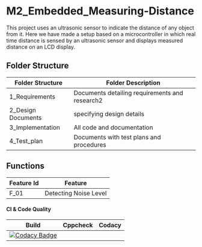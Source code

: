 # M2_Embedded_Measuring-Distance 
This project uses an ultrasonic sensor to indicate the distance of any object from it. Here we have made a setup based on a microcontroller in which real time distance
is sensed by an ultrasonic sensor and displays measured distance on an LCD display.



## Folder Structure
|Folder Structure|Folder	Description|
|----------------|-------------------|
| 1_Requirements	|Documents detailing requirements and research2|
| 2_Design	Documents |specifying design details|
| 3_Implementation|	All code and documentation|
| 4_Test_plan|	Documents with test plans and procedures|

## Functions
|Feature Id|	Feature|
|---------|----------|
|F_01|	Detecting Noise Level|


#### CI & Code Quality

|Build|Cppcheck|Codacy|
|:--:|:--:|:--:|
|[![Codacy Badge](https://app.codacy.com/project/badge/Grade/91a7c1f58a0a48f78098f343f553a444)](https://www.codacy.com/gh/rasika8999/M2_Embedded_Measuring-Distance/dashboard?utm_source=github.com&amp;utm_medium=referral&amp;utm_content=rasika8999/M2_Embedded_Measuring-Distance&amp;utm_campaign=Badge_Grade)

